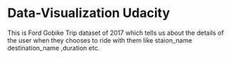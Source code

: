 # Data-Visualization Udacity
This is Ford Gobike Trip dataset of 2017 which tells us about the details of the user when they chooses to ride with them like staion_name destination_name ,duration etc.
